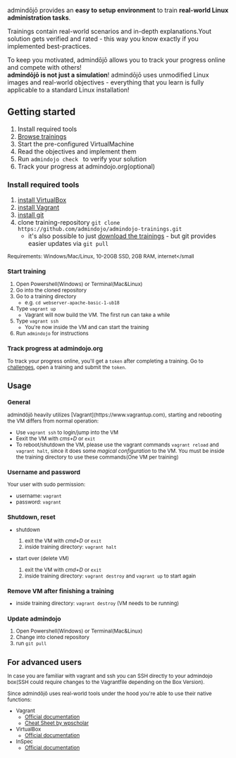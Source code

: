 <p class="lead">admindōjō provides an <strong>easy to setup environment</strong> to train <strong>real-world Linux administration tasks</strong>.</p>
<p class="lead">Trainings contain real-world scenarios and in-depth explanations.Yout solution gets verified and rated - this way you know exactly if you implemented best-practices.</p>
<p class="lead">To keep you motivated, admindōjō allows you to track your progress online and compete with others!<br/>
<strong>admindōjō is not just a simulation</strong>! admindōjō uses unmodified Linux images and real-world objectives - everything that you learn is fully
applicable to a standard Linux installation!</p>
                
<h2 class="display-4">Getting started</h2>

1. Install required tools
2. [Browse trainings](https://admindojo.org/challenges)
3. Start the pre-configured VirtualMachine
4. Read the objectives and implement them
5. Run `admindojo check ` to verify your solution
6. Track your progress at admindojo.org(optional)


<h3 class="lead">Install required tools</h3>

1. [install VirtualBox](https://www.virtualbox.org/)
2. [install Vagrant](https://www.vagrantup.com/downloads.html)
3. [install git](https://git-scm.com/downloads) 
4. clone training-repository `git clone https://github.com/admindojo/admindojo-trainings.git`
    - it's also possible to just [download the trainings](https://github.com/admindojo/admindojo-trainings/archive/master.zip) - but git provides easier updates via `git pull` 

<small>Requirements: Windows/Mac/Linux, 10-20GB SSD, 2GB RAM, internet</small

<h3 class="lead">Start training</h3>

1. Open Powershell(Windows) or Terminal(Mac&Linux)
2. Go into the cloned repository
3. Go to a training directory
    - e.g. `cd webserver-apache-basic-1-ub18`
4. Type `vagrant up`
    - Vagrant will now build the VM. The first run can take a while 
5. Type `vagrant ssh`
    - You're now inside the VM and can start the training
6. Run `admindojo` for instructions


<h3 class="lead">Track progress at admindojo.org</h3>

To track your progress online, you'll get a `token` after completing a training. Go to [challenges](https://admindojo.org/challenges), open a training and submit the `token`.


<h2 class="display-4">Usage</h2>
<h3 class="lead">General</h3>
admindōjō heavily utilizes [Vagrant](https://www.vagrantup.com), starting and rebooting the VM differs from normal operation:

- Use `vagrant ssh` to login/jump into the VM
- Eexit the VM with _cms+D_ or `exit`
- To reboot/shutdown the VM, please use the vagrant commands `vagrant reload` and `vagrant halt`, since it does some _magical configuration_ to the VM. You must be inside the training directory to use these commands(One VM per training)

<h3 class="lead">Username and password</h3>

Your user with sudo permission:

- username: `vagrant`
- password: `vagrant`

<h3 class="lead">Shutdown, reset</h3>

- shutdown
    1. exit the VM with _cmd+D_ or `exit`
    2. inside training directory: `vagrant halt`
    
- start over (delete VM)
    1. exit the VM with _cmd+D_ or `exit`
    2. inside training directory: `vagrant destroy` and `vagrant up` to start again
    
<h3 class="lead">Remove VM after finishing a training</h3>

- inside training directory: `vagrant destroy` (VM needs to be running)

<h3 class="lead">Update admindojo</h3>

1. Open Powershell(Windows) or Terminal(Mac&Linux)
2. Change into cloned repository
3. run `git pull`


<h2 class="display-4">For advanced users</h2>

In case you are familiar with vagrant and ssh you can SSH directly to your admindojo box(SSH could require changes to the Vagrantfile depending on the Box Version).

Since admindōjō uses real-world tools under the hood you're able to use their native functions:

- Vagrant 
    - [Official documentation](https://www.vagrantup.com/docs/cli/)
    - [Cheat Sheet by wpscholar](https://gist.github.com/wpscholar/a49594e2e2b918f4d0c4)
- VirtualBox
    - [Official documentation](https://www.virtualbox.org/wiki/End-user_documentation)
- InSpec 
    - [Official documentation](https://www.inspec.io/docs/reference/cli/)